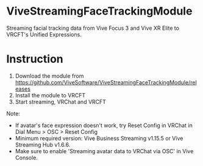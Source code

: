 # ViveStreamingFaceTrackingModule
Streaming facial tracking data from Vive Focus 3 and Vive XR Elite to VRCFT's Unified Expressions.
# Instruction
1. Download the module from https://github.com/ViveSoftware/ViveStreamingFaceTrackingModule/releases
2. Install the module to VRCFT
3. Start streaming, VRChat and VRCFT   

Note:
* If avatar's face expression doesn't work, try Reset Config in VRChat in Dial Menu > OSC > Reset Config
* Minimum required version: Vive Business Streaming v1.15.5 or Vive Streaming Hub v1.6.6.
* Make sure to enable 'Streaming avatar data to VRChat via OSC' in Vive Console.
